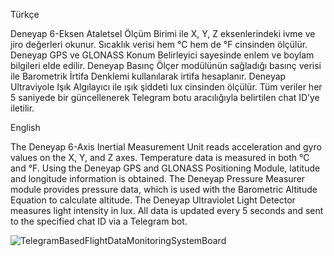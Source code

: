  Türkçe

Deneyap 6-Eksen Ataletsel Ölçüm Birimi ile X, Y, Z eksenlerindeki ivme ve jiro değerleri okunur. Sıcaklık verisi hem °C hem de °F cinsinden ölçülür. Deneyap GPS ve GLONASS Konum Belirleyici sayesinde enlem ve boylam bilgileri elde edilir. Deneyap Basınç Ölçer modülünün sağladığı basınç verisi ile Barometrik İrtifa Denklemi kullanılarak irtifa hesaplanır. Deneyap Ultraviyole Işık Algılayıcı ile ışık şiddeti lux cinsinden ölçülür.
Tüm veriler her 5 saniyede bir güncellenerek Telegram botu aracılığıyla belirtilen chat ID’ye iletilir.

  English

The Deneyap 6-Axis Inertial Measurement Unit reads acceleration and gyro values on the X, Y, and Z axes. Temperature data is measured in both °C and °F. Using the Deneyap GPS and GLONASS Positioning Module, latitude and longitude information is obtained. The Deneyap Pressure Measurer module provides pressure data, which is used with the Barometric Altitude Equation to calculate altitude. The Deneyap Ultraviolet Light Detector measures light intensity in lux.
All data is updated every 5 seconds and sent to the specified chat ID via a Telegram bot.

![TelegramBasedFlightDataMonitoringSystemBoard](https://github.com/user-attachments/assets/d0f7ed0e-efae-477c-b77b-c0828d93d7d5)
